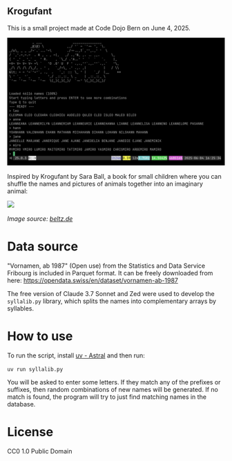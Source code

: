Krogufant
---

This is a small project made at Code Dojo Bern on June 4, 2025.

![Screenshot](screenshot.png)

Inspired by Krogufant by Sara Ball, a book for small children where you can shuffle the names and pictures of animals together into an imaginary animal:

![](https://www.beltz.de/fileadmin/_processed_/e/a/csm_9783407773050_d03ed479a7.jpg)

_Image source: [beltz.de](https://www.beltz.de/kinderbuch_jugendbuch/produkte/details/6323-krogufant.html)_

# Data source

"Vornamen, ab 1987" (Open use) from the Statistics and Data Service Fribourg is included in Parquet format. It can be freely downloaded from here:
https://opendata.swiss/en/dataset/vornamen-ab-1987

The free version of Claude 3.7 Sonnet and Zed were used to develop the `syllalib.py` library, which splits the names into complementary arrays by syllables.

# How to use

To run the script, install [uv - Astral](https://docs.astral.sh/uv/) and then run:

`uv run syllalib.py`

You will be asked to enter some letters. If they match any of the prefixes or suffixes, then random combinations of new names will be generated. If no match is found, the program will try to just find matching names in the database.

# License

CC0 1.0 Public Domain
